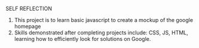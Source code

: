 SELF REFLECTION
1. This project is to learn basic javascript to create a mockup of the google homepage
3. Skills demonstrated after completing projects include: CSS, JS, HTML, learning how to efficiently look for solutions on Google.
